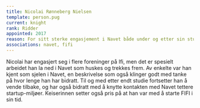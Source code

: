 ```yaml
---
title: Nicolai Rønneberg Nielsen
template: person.pug
current: knight
rank: Ridder
appointed: 2017
reason: For sitt sterke engasjement i Navet både under og etter sin studietid tildeles Nicolai Rønneberg Nielsen graden Ridder av Hennes Majestet Keiserpingvinen den Fornemmes orden.
associations: navet, fifi
---
```


Nicolai har engasjert seg i flere foreninger på Ifi, men det er spesielt arbeidet han la ned i Navet som huskes og trekkes frem. Av enkelte var han kjent som sjelen i Navet, en beskrivelse som også klinger godt med tanke på hvor lenge han har bidratt. Til og med etter endt studie fortsetter han å vende tilbake, og har også bidratt med å knytte kontakten med Navet tettere startup-miljøer. Keiserinnen setter også pris på at han var med å starte FIFI i sin tid.
